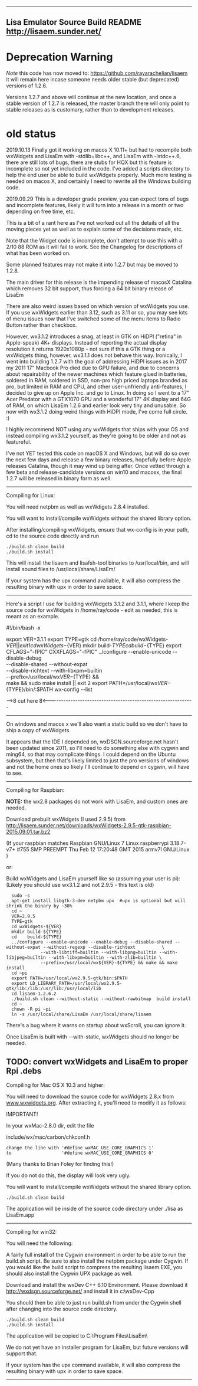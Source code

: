 ------------------------------------------------------------------------------
Lisa Emulator Source Build README                    http://lisaem.sunder.net/
------------------------------------------------------------------------------

# Deprecation Warning

*Note* this code has now moved to: https://github.com/rayarachelian/lisaem
it will remain here incase someone needs older stable (but deprecated)
versions of 1.2.6.

Versions 1.2.7 and above will continue at the new location, and once
a stable version of 1.2.7 is released, the master branch there will only
point to stable releases as is customary, rather than to development
releases.

# old status
2019.10.13 Finally got it working on macos X 10.11+ but had to recompile
both wxWidgets and LisaEm with -stdlib=libc++, and LisaEm with -lstdc++.6,
there are still lots of bugs, there are stubs for HQX but this feature is
incomplete so not yet included in the code. I've added a scripts directory
to help the end user be able to build wxWidgets properly. Much more testing
is needed on macos X, and certainly I need to rewrite all the Windows building
code.


2019.09.29 This is a developer grade preview, you can expect tons of bugs and
incomplete features, likely it will turn into a release in a month or two
depending on free time, etc.

This is a bit of a rant here as I've not worked out all the details of all
the moving pieces yet as well as to explain some of the decisions made,
etc.

Note that the Widget code is incomplete, don't attempt to use this with a
2/10 88 ROM as it will fail to work. See the Changelog for descriptions of
what has been worked on.

Some planned features may not make it into 1.2.7 but may be moved to 1.2.8.

The main driver for this release is the impending release of macosX Catalina
which removes 32 bit support, thus forcing a 64 bit binary release of LisaEm

There are also weird issues based on which version of wxWidgets you use.
If you use wxWidgets earlier than 3.12, such as 3.11 or so, you may see
lots of menu issues now that I've switched some of the menu items to Radio
Button rather than checkbox.

However, wx3.1.2 introduces a snag, at least in GTK on HiDPI ("retina" in
Apple-speak) 4K+ displays. Instead of reporting the actual display resolution
it returns 1920x1080p - not sure if this a GTK thing or a wxWidgets thing,
however, wx3.1.1 does not behave this way. Ironically, I went into building
1.2.7 with the goal of addressing HiDPI issues as in 2017 my 2011 17" Macbook
Pro died due to GPU failure, and due to concerns about repairability of the
newer machines which feature glued in batteries, soldered in RAM, soldered
in SSD, non-pro high priced laptops branded as pro, but limited in RAM and
CPU, and other user-unfriendly anti-features, I decided to give up on
Apple Inc. and go to Linux. In doing so I went to a 17" Acer Predator with
a GTX1070 GPU and a wonderful 17" 4K display and 64G of RAM, on which LisaEm
1.2.6 and earlier look very tiny and unusable. So now with wx3.1.2 doing 
weird things with HiDPI mode, I've come full circle. :)


I highly recommend NOT using any wxWidgets that ships with your OS and
instead compiling wx3.1.2 yourself, as they're going to be older and not
as featureful.

I've not YET tested this code on macOS X and Windows, but will do so over
the next few days and release a few binary releases, hopefully before
Apple releases Catalina, though it may wind up being after. Once vetted
through a few beta and release-candidate versions on win10 and macosx, the
final 1.2.7 will be released in binary form as well.

------------------------------------------------------------------------------

Compiling for Linux:

You will need netpbm as well as wxWdigets 2.8.4 installed.

You will want to install/compile wxWidgets without the
shared library option.      

After installing/compiling wxWidgets, ensure that wx-config
is in your path, cd to the source code directly and run

	./build.sh clean build
	./build.sh install  


This will install the lisaem and lisafsh-tool binaries to
/usr/local/bin, and will install sound files to 
/usr/local/share/LisaEm/

If your system has the upx command available, it will
also compress the resulting binary with upx in order to save
space.

------------------------------------------------------------------------------
Here's a script I use for building wxWidgets 3.1.2 and 3.1.1, where I keep
the source code for wxWidgets in /home/ray/code - edit as needed, this is
meant as an example.

#!/bin/bash -x

export VER=3.1.1
export TYPE=gtk
cd /home/ray/code/wxWidgets-${VER} || exit 1
cd wxWidgets-${VER}
mkdir build-${TYPE}
cd    build-${TYPE}
export CFLAGS="-fPIC" CXXFLAGS="-fPIC"
../configure --enable-unicode    --disable-debug        \
             --disable-shared    --without-expat        \
             --disable-richtext  --with-libxpm=builtin  \
             --prefix=/usr/local/wx${VER}-${TYPE} &&    \
             make && sudo make install || exit 2
export PATH=/usr/local/wx${VER}-${TYPE}/bin/:$PATH
wx-config --list

-->8 cut here 8<-------------------------------------------------------------

------------------------------------------------------------------------------
On windows and macos x we'll also want a static build so we don't have to ship
a copy of wxWidgets.

It appears that the IDE I depended on, wxDSGN.sourceforge.net hasn't been
updated since 2011, so I'll need to do something else with cygwin and ming64,
so that may complicate things. I could depend on the Ubuntu subsystem, but then
that's likely limited to just the pro versions of windows and not the home ones
so likely I'll continue to depend on cygwin, will have to see.

------------------------------------------------------------------------------
Compiling for Raspbian:

**NOTE:** the wx2.8 packages do not work with LisaEm, and custom ones are needed.

Download prebuilt wxWidgets (I used 2.9.5) from
http://lisaem.sunder.net/downloads/wxWidgets-2.9.5-gtk-raspbian-2015.09.01.tar.bz2                                                                                                                                                                                           

(If your raspbian matches Raspbian GNU/Linux 7
Linux raspberrypi 3.18.7-v7+ #755 SMP PREEMPT Thu Feb 12 17:20:48 GMT 2015 armv7l GNU/Linux )

or:

Build wxWidgets and LisaEm yourself like so (assuming your user is pi):
(Likely you should use wx3.1.2 and not 2.9.5 - this text is old)

```
  sudo -s
  apt-get install libgtk-3-dev netpbm upx  #upx is optional but will shrink the binary by ~30%
  cd ~
  VER=2.9.5
  TYPE=gtk
  cd wxWidgets-${VER}
  mkdir build-${TYPE}
  cd    build-${TYPE}
  ../configure --enable-unicode --enable-debug --disable-shared --without-expat --without-regexp --disable-richtext          \
             --with-libtiff=builtin --with-libpng=builtin --with-libjpeg=builtin --with-libxpm=builtin --with-zlib=builtin \
             --prefix=/usr/local/wx${VER}-${TYPE} && make && make install
  cd ~pi
  export PATH=/usr/local/wx2.9.5-gtk/bin:$PATH
  export LD_LIBRARY_PATH=/usr/local/wx2.9.5-gtk/lib:/lib:/usr/lib:/usr/local/lib
  cd lisaem-1.2.6.2
  ./build.sh clean --without-static --without-rawbitmap  build install
  cd ~
  chown -R pi ~pi
  ln -s /usr/local/share/LisaEm /usr/local/share/lisaem
```

There's a bug where it warns on startup about wxScroll, you can ignore it.

Once LisaEm is built with --with-static, wxWidgets should no longer be needed.

TODO: convert wxWidgets and LisaEm to proper Rpi .debs
------------------------------------------------------------------------------

Compiling for Mac OS X 10.3 and higher:

You will need to download the source code for wxWidgets 2.8.x
from www.wxwidgets.org.  After extracting it, you'll need
to modify it as follows:


IMPORTANT!

In your wxMac-2.8.0 dir, edit the file

include/wx/mac/carbon/chkconf.h

```
change the line with '#define wxMAC_USE_CORE_GRAPHICS 1' 
to                   '#define wxMAC_USE_CORE_GRAPHICS 0'
```

(Many thanks to Brian Foley for finding this!)

If you do not do this, the display will look very ugly.


You will want to install/compile wxWidgets without the
shared library option.      


	./build.sh clean build

The application will be inside of the source code
directory under ./lisa as LisaEm.app



------------------------------------------------------------------------------

Compiling for win32:

You will need the following:

A fairly full install of the Cygwin environment in order to be
able to run the build.sh script.   Be sure to also install
the netpbm package under Cygwin.  If you would like the build
script to compress the resulting lisaem.EXE, you should also
install the Cygwin UPX package as well.


Download and install the wxDev C++ 6.10 Environment.  Please
download it http://wxdsgn.sourceforge.net/ and install it in 
c:\\wxDev-Cpp

You should then be able to just run build.sh from under the
Cygwin shell after changing into the source code directory.


	./build.sh clean build
	./build.sh install  

The application will be copied to C:\Program Files\LisaEm\

We do not yet have an installer program for LisaEm, but future
versions will support that.


If your system has the upx command available, it will
also compress the resulting binary with upx in order to save
space.

------------------------------------------------------------------------------
